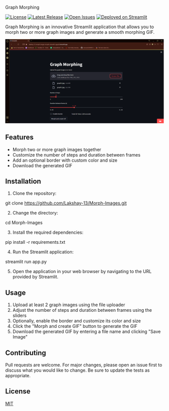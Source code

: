 Graph Morphing

[![License](https://badgen.net/github/license/Lakshay-13/Morph-Images)](https://github.com/Lakshay-13/Morph-Images/blob/main/LICENSE)
[![Latest Release](https://badgen.net/github/release/Lakshay-13/Morph-Images)](https://github.com/Lakshay-13/Morph-Images/releases)
[![Open Issues](https://badgen.net/github/open-issues/Lakshay-13/Morph-Images)](https://github.com/Lakshay-13/Morph-Images/issues)
[![Deployed on Streamlit](https://badgen.net/badge/Deployed%20on/Streamlit/blue?icon=terminal)](https://lakshay-13-morph-images-morph-streamlit-vgqaz0.streamlit.app)


Graph Morphing is an innovative Streamlit application that allows you to morph two or more graph images and generate a smooth morphing GIF.

![Application Screenshot](https://github.com/Lakshay-13/Morph-Images/blob/main/demo.png)

## Features

- Morph two or more graph images together
- Customize the number of steps and duration between frames
- Add an optional border with custom color and size
- Download the generated GIF

## Installation

1. Clone the repository:

git clone https://github.com/Lakshay-13/Morph-Images.git

2. Change the directory:

cd Morph-Images

3. Install the required dependencies:

pip install -r requirements.txt

4. Run the Streamlit application:

streamlit run app.py

5. Open the application in your web browser by navigating to the URL provided by Streamlit.

## Usage

1. Upload at least 2 graph images using the file uploader
2. Adjust the number of steps and duration between frames using the sliders
3. Optionally, enable the border and customize its color and size
4. Click the "Morph and create GIF" button to generate the GIF
5. Download the generated GIF by entering a file name and clicking "Save Image"

## Contributing

Pull requests are welcome. For major changes, please open an issue first to discuss what you would like to change. Be sure to update the tests as appropriate.

## License

[MIT](https://choosealicense.com/licenses/mit/)

